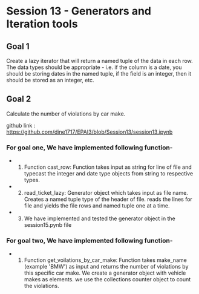 # Session 13 - Generators and Iteration tools 

## Goal 1

Create a lazy iterator that will return a named tuple of the data in each row. The data types should be appropriate - i.e. if the column is a date, you should be storing dates in the named tuple, if the field is an integer, then it should be stored as an integer, etc.

## Goal 2

Calculate the number of violations by car make.


github link : https://github.com/dine1717/EPAI3/blob/Session13/session13.ipynb


### For goal one, We have implemented following function-
  - 1. Function cast_row: Function takes input as string for line of file and typecast the integer and date type objects from string to respective types.
  - 2. read_ticket_lazy: Generator object which takes input as file name. Creates a named tuple type of the header of file. reads the lines for file and yields the file rows and named tuple one at a time.
  - 3. We have implemented and tested the generator object in the session15.pynb file

### For goal two, We have implemented following function-
  - 1. Function get_voilations_by_car_make: Function takes make_name (example 'BMW') as input and returns the number of violations by this specific car make. We create a generator object with vehicle makes as elements. we use the collections counter object to count the violations.
